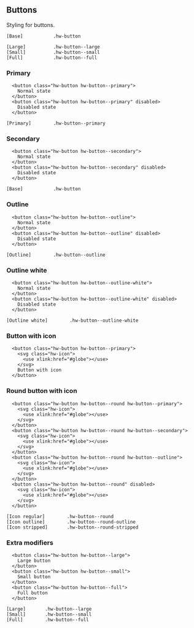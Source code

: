## Buttons

Styling for buttons.

```code
[Base]           .hw-button

[Large]          .hw-button--large
[Small]          .hw-button--small
[Full]           .hw-button--full
```

### Primary

```html|span-4
  <button class="hw-button hw-button--primary">
    Normal state
  </button>
  <button class="hw-button hw-button--primary" disabled>
    Disabled state
  </button>
```

```code
[Primary]        .hw-button--primary
```

### Secondary

```html|span-4
  <button class="hw-button hw-button--secondary">
    Normal state
  </button>
  <button class="hw-button hw-button--secondary" disabled>
    Disabled state
  </button>
```

```code
[Base]           .hw-button
```


### Outline

```html|span-4
  <button class="hw-button hw-button--outline">
    Normal state
  </button>
  <button class="hw-button hw-button--outline" disabled>
    Disabled state
  </button>
```

```code
[Outline]        .hw-button--outline
```

### Outline white

```html|span-4,plain,dark
  <button class="hw-button hw-button--outline-white">
    Normal state
  </button>
  <button class="hw-button hw-button--outline-white" disabled>
    Disabled state
  </button>
```

```code
[Outline white]        .hw-button--outline-white
```

### Button with icon

```html|span-4
  <button class="hw-button hw-button--primary">
    <svg class="hw-icon">
      <use xlink:href="#globe"></use>
    </svg>
    Button with icon
  </button>
```

### Round button with icon

```html|span-4
  <button class="hw-button hw-button--round hw-button--primary">
    <svg class="hw-icon">
      <use xlink:href="#globe"></use>
    </svg>
  </button>
  <button class="hw-button hw-button--round hw-button--secondary">
    <svg class="hw-icon">
      <use xlink:href="#globe"></use>
    </svg>
  </button>
  <button class="hw-button hw-button--round hw-button--outline">
    <svg class="hw-icon">
      <use xlink:href="#globe"></use>
    </svg>
  </button>
  <button class="hw-button hw-button--round" disabled>
    <svg class="hw-icon">
      <use xlink:href="#globe"></use>
    </svg>
  </button>
```

```code
[Icon regular]        .hw-button--round
[Icon outline]        .hw-button--round-outline
[Icon stripped]       .hw-button--round-stripped
```

### Extra modifiers

```html|span-4
  <button class="hw-button hw-button--large">
    Large button
  </button>
  <button class="hw-button hw-button--small">
    Small button
  </button>
  <button class="hw-button hw-button--full">
    Full button
  </button>
```

```code
[Large]       .hw-button--large
[Small]       .hw-button--small
[Full]        .hw-button--full
```
